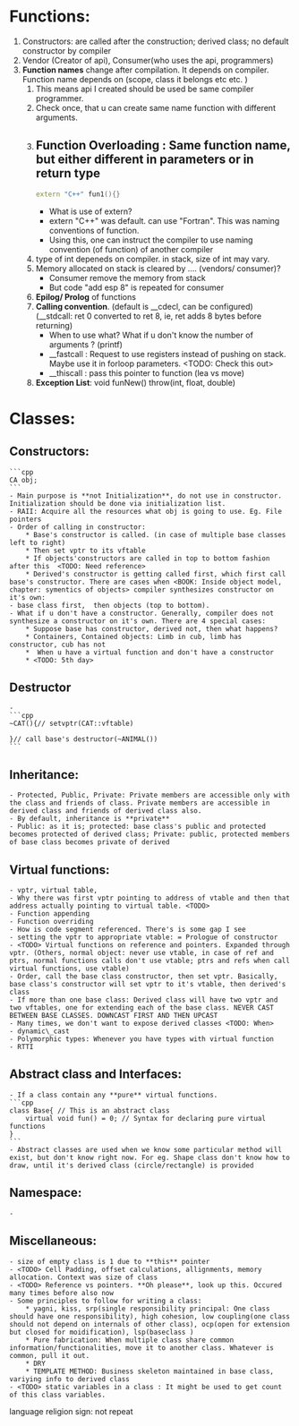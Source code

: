 # Functions:
1. Constructors: are called after the construction; derived class; no default constructor by compiler
2. Vendor (Creator of api), Consumer(who uses the api, programmers)
3. **Function names** change after compilation. It depends on compiler. Function name depends on (scope, class it belongs etc etc. ) 
    1. This means api I created should be used be same compiler programmer.
    2. Check once, that u can create same name function with different arguments.
    3. **Function Overloading** : Same function name, but either different in parameters or in return type
        -  
        ```cpp
        extern "C++" fun1(){}
        ```
        - What is use of extern? <TODO>
        - extern "C++" was default. can use "Fortran". This was naming conventions of function.
        - Using this, one can instruct the compiler to use naming convention (of function) of another compiler
    4. <todo>  type of int depeneds on compiler. in stack, size of int may vary. 
    5. Memory allocated on stack is cleared by .... (vendors/ consumer)?
        - Consumer remove the memory from stack
        - But code "add esp 8" is repeated for consumer
    6. **Epilog/ Prolog** of functions
    7. **Calling convention**. (default is \_\_cdecl, can be configured) (\_\_stdcall: ret 0 converted to ret 8, ie, ret adds 8 bytes before returning)
        - When to use what? What if u don't know the number of arguments ? (printf) 
        - \_\_fastcall : Request to use registers instead of pushing on stack. Maybe use it in forloop parameters. <TODO: Check this out>
        - \_\_thiscall : pass this pointer to function (lea vs move)
    8. **Exception List**: void funNew() throw(int, float, double) 

# Classes:
## Constructors:
    ```cpp
    CA obj;
    ```
    - Main purpose is **not Initialization**, do not use in constructor. Initialization should be done via initialization list.
    - RAII: Acquire all the resources what obj is going to use. Eg. File pointers 
    - Order of calling in constructor:
        * Base's constructor is called. (in case of multiple base classes left to right)
        * Then set vptr to its vftable
        * If objects'constructors are called in top to bottom fashion after this  <TODO: Need reference>
        * Derived's constructor is getting called first, which first call base's constructor. There are cases when <BOOK: Inside object model, chapter: symentics of objects> compiler synthesizes constructor on it's own:
    - base class first,  then objects (top to bottom).
    - What if u don't have a constructor. Generally, compiler does not synthesize a constructor on it's own. There are 4 special cases:
        * Suppose base has constructor, derived not, then what happens?
        * Containers, Contained objects: Limb in cub, limb has constructor, cub has not 
        *  When u have a virtual function and don't have a constructor
        * <TODO: 5th day>

## Destructor 
    - 
    ```cpp
    ~CAT(){// setvptr(CAT::vftable)
        
    }// call base's destructor(~ANIMAL())
    ```
## Inheritance:
    - Protected, Public, Private: Private members are accessible only with the class and friends of class. Private members are accessible in derived class and friends of derived class also.
    - By default, inheritance is **private**
    - Public: as it is; protected: base class's public and protected becomes protected of derived class; Private: public, protected members of base class becomes private of derived

## Virtual functions:
    - vptr, virtual table, 
    - Why there was first vptr pointing to address of vtable and then that address actually pointing to virtual table. <TODO>
    - Function appending
    - Function overriding
    - How is code segment referenced. There's is some gap I see 
    - setting the vptr to appropriate vtable: = Prologue of constructor
    - <TODO> Virtual functions on reference and pointers. Expanded through vptr. (Others, normal object: never use vtable, in case of ref and ptrs, normal functions calls don't use vtable; ptrs and refs when call virtual functions, use vtable)
    - Order, call the base class constructor, then set vptr. Basically, base class's constructor will set vptr to it's vtable, then derived's class
    - If more than one base class: Derived class will have two vptr and two vftables, one for extending each of the base class. NEVER CAST BETWEEN BASE CLASSES. DOWNCAST FIRST AND THEN UPCAST
    - Many times, we don't want to expose derived classes <TODO: When>
    - dynamic\_cast
    - Polymorphic types: Whenever you have types with virtual function
    - RTTI
    
## Abstract class and Interfaces:
    - If a class contain any **pure** virtual functions.
    ```cpp
    class Base{ // This is an abstract class
        virtual void fun() = 0; // Syntax for declaring pure virtual functions
    }
    ```
    - Abstract classes are used when we know some particular method will exist, but don't know right now. For eg. Shape class don't know how to draw, until it's derived class (circle/rectangle) is provided
    

    
## Namespace:
    - 
## Miscellaneous:
    - size of empty class is 1 due to **this** pointer 
    - <TODO> Cell Padding, offset calculations, allignments, memory allocation. Context was size of class
    - <TODO> Reference vs pointers. **Oh please**, look up this. Occured many times before also now
    - Some principles to follow for writing a class:
        * yagni, kiss, srp(single responsibility principal: One class should have one responsibility), high cohesion, low coupling(one class should not depend on internals of other class), ocp(open for extension but closed for moidification), lsp(baseclass )
        * Pure fabrication: When multiple class share common information/functionalities, move it to another class. Whatever is common, pull it out.
        * DRY 
        * TEMPLATE METHOD: Business skeleton maintained in base class, variying info to derived class
    - <TODO> static variables in a class : It might be used to get count of this class variables.


language religion sign: not repeat
